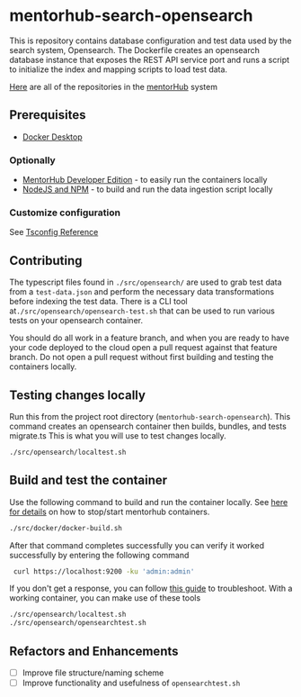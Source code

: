 # mentorhub-search-opensearch

This is repository contains database configuration and test data used by the search system, Opensearch. The Dockerfile creates an opensearch database instance that exposes the REST API service port and runs a script to initialize the index and mapping scripts to load test data.

[Here](https://github.com/orgs/agile-learning-institute/repositories?q=mentorhub-&type=all&sort=name) are all of the repositories in the [mentorHub](https://github.com/agile-learning-institute/mentorhub/tree/main) system

## Prerequisites

- [Docker Desktop](https://www.docker.com/products/docker-desktop/)

### Optionally
- [MentorHub Developer Edition](https://github.com/agile-learning-institute/mentorHub/tree/main/mentorHub-developer-edition) - to easily run the containers locally
- [NodeJS and NPM](https://docs.npmjs.com/downloading-and-installing-node-js-and-npm) - to build and run the data ingestion script locally

### Customize configuration

See [Tsconfig Reference](https://www.typescriptlang.org/tsconfig)

## Contributing

The typescript files found in `./src/opensearch/` are used to grab test data from a `test-data.json` and perform the necessary data transformations before indexing the test data. There is a CLI tool at```./src/opensearch/opensearch-test.sh``` that can be used to run various tests on your opensearch container.

You should do all work in a feature branch, and when you are ready to have your code deployed to the cloud open a pull request against that feature branch. Do not open a pull request without first building and testing the containers locally.

## Testing changes locally
Run this from the project root directory (`mentorhub-search-opensearch`). This command creates an opensearch container then builds, bundles, and tests migrate.ts This is what you will use to test changes locally.
```bash
./src/opensearch/localtest.sh
```

## Build and test the container

Use the following command to build and run the container locally. See [here for details](https://github.com/agile-learning-institute/mentorHub/tree/main/mentorHub-developer-edition) on how to stop/start mentorhub containers.

```bash
./src/docker/docker-build.sh
```

After that command completes successfully you can verify it worked successfully by entering the following command

```bash
 curl https://localhost:9200 -ku 'admin:admin'
```

If you don't get a response, you can follow [this guide](https://opensearch.org/docs/latest/install-and-configure/install-opensearch/docker/) to troubleshoot.
With a working container, you can make use of these tools
```bash
./src/opensearch/localtest.sh
./src/opensearch/opensearchtest.sh
```

## Refactors and Enhancements

- [ ] Improve file structure/naming scheme
- [ ] Improve functionality and usefulness of `opensearchtest.sh`